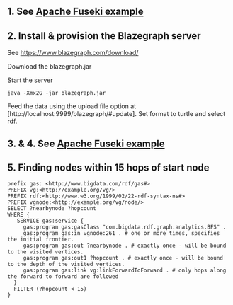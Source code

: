 ## 1. See [Apache Fuseki example](Example:-Serving-out-an-RDF-version-of-a-VG-graph-with-Apache-Fuseki)

## 2. Install & provision the Blazegraph server

See https://www.blazegraph.com/download/

Download the blazegraph.jar

Start the server
```
java -Xmx2G -jar blazegraph.jar 
``` 

Feed the data using the upload file option at [http://localhost:9999/blazegraph/#update]. Set format to turtle and select rdf.

## 3. & 4. See [Apache Fuseki example](Example:-Serving-out-an-RDF-version-of-a-VG-graph-with-Apache-Fuseki)

## 5. Finding nodes within 15 hops of start node

```
prefix gas: <http://www.bigdata.com/rdf/gas#>
PREFIX vg:<http://example.org/vg/>
PREFIX rdf:<http://www.w3.org/1999/02/22-rdf-syntax-ns#>
PREFIX vgnode:<http://example.org/vg/node/>
SELECT ?nearbynode ?hopcount
WHERE {
   SERVICE gas:service {
     gas:program gas:gasClass "com.bigdata.rdf.graph.analytics.BFS" .
     gas:program gas:in vgnode:261 . # one or more times, specifies the initial frontier.
     gas:program gas:out ?nearbynode . # exactly once - will be bound to the visited vertices.
     gas:program gas:out1 ?hopcount . # exactly once - will be bound to the depth of the visited vertices.
     gas:program gas:link vg:linkForwardToForward . # only hops along the forward to forward are followed
  }
  FILTER (?hopcount < 15)
}
```